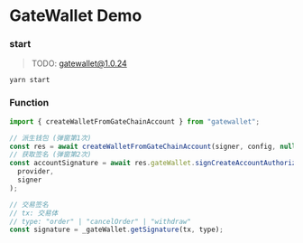 # GateWallet Demo

### start

> TODO: gatewallet@1.0.24

```
yarn start
```

### Function

```js
import { createWalletFromGateChainAccount } from "gatewallet";

// 派生钱包 (弹窗第1次)
const res = await createWalletFromGateChainAccount(signer, config, null);
// 获取签名 (弹窗第2次)
const accountSignature = await res.gateWallet.signCreateAccountAuthorization(
  provider,
  signer
);

// 交易签名
// tx: 交易体
// type: "order" | "cancelOrder" | "withdraw"
const signature = _gateWallet.getSignature(tx, type);
```
